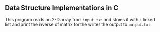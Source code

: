 ## Data Structure Implementations in C

This program reads an 2-D array from `input.txt` and stores it with a linked list and print the inverse of matrix for the  writes the output to `output.txt`



